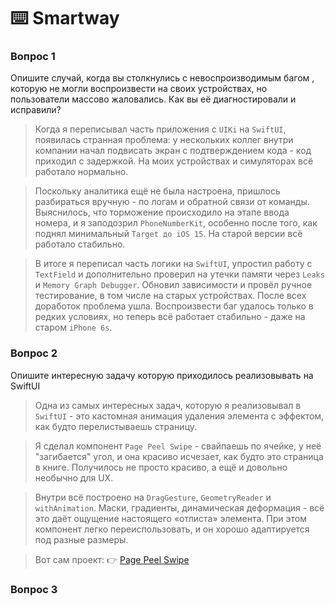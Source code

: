 # ⌨️ Smartway

### Вопрос 1
Опишите случай, когда вы столкнулись с невоспроизводимым багом , которую не могли воспроизвести на своих устройствах, но пользователи массово жаловались. Как вы её диагностировали и исправили?

> Когда я переписывал часть приложения с `UIKi` на `SwiftUI`, появилась странная проблема: у нескольких коллег внутри компании начал подвисать экран с подтверждением кода - код приходил с задержкой. На моих устройствах и симуляторах всё работало нормально.

> Поскольку аналитика ещё не была настроена, пришлось разбираться вручную - по логам и обратной связи от команды. Выяснилось, что торможение происходило на этапе ввода номера, и я заподозрил `PhoneNumberKit`, особенно после того, как поднял минимальный `Target до iOS 15`. На старой версии всё работало стабильно.

> В итоге я переписал часть логики на `SwiftUI`, упростил работу с `TextField` и дополнительно проверил на утечки памяти через `Leaks` и `Memory Graph Debugger`. Обновил зависимости и провёл ручное тестирование, в том числе на старых устройствах.
После всех доработок проблема ушла. Воспроизвести баг удалось только в редких условиях, но теперь всё работает стабильно - даже на старом `iPhone 6s`.

### Вопрос 2
Опишите интересную задачу которую приходилось реализовывать на SwiftUI

> Одна из самых интересных задач, которую я реализовывал в `SwiftUI` - это кастомная анимация удаления элемента с эффектом, как будто перелистываешь страницу.

> Я сделал компонент `Page Peel Swipe` - свайпаешь по ячейке, у неё "загибается" угол, и она красиво исчезает, как будто это страница в книге. Получилось не просто красиво, а ещё и довольно необычно для UX.

> Внутри всё построено на `DragGesture`, `GeometryReader` и `withAnimation`.
> Маски, градиенты, динамическая деформация - всё это даёт ощущение настоящего «отлиста» элемента. При этом компонент легко переиспользовать, и он хорошо адаптируется под разные размеры.

> Вот сам проект:
👉 [Page Peel Swipe](https://github.com/Elaidzha1940/PagePeelSwipe)

### Вопрос 3



